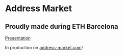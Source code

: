 # Address Market

## Proudly made during ETH Barcelona

[Presentation](https://docs.google.com/presentation/d/1BMHDSROMF2P4M7C3iZKPVcE9pVHdQoJPEC4xqgvkZIE)

In production on [address-market.com](https://address-market.com)!
